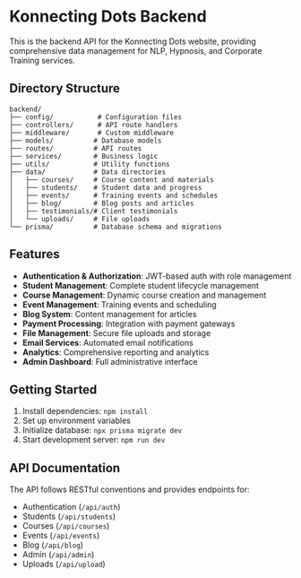 # Konnecting Dots Backend

This is the backend API for the Konnecting Dots website, providing comprehensive data management for NLP, Hypnosis, and Corporate Training services.

## Directory Structure

```
backend/
├── config/           # Configuration files
├── controllers/      # API route handlers
├── middleware/       # Custom middleware
├── models/          # Database models
├── routes/          # API routes
├── services/        # Business logic
├── utils/           # Utility functions
├── data/            # Data directories
│   ├── courses/     # Course content and materials
│   ├── students/    # Student data and progress
│   ├── events/      # Training events and schedules
│   ├── blog/        # Blog posts and articles
│   ├── testimonials/# Client testimonials
│   └── uploads/     # File uploads
└── prisma/          # Database schema and migrations
```

## Features

- **Authentication & Authorization**: JWT-based auth with role management
- **Student Management**: Complete student lifecycle management
- **Course Management**: Dynamic course creation and management
- **Event Management**: Training events and scheduling
- **Blog System**: Content management for articles
- **Payment Processing**: Integration with payment gateways
- **File Management**: Secure file uploads and storage
- **Email Services**: Automated email notifications
- **Analytics**: Comprehensive reporting and analytics
- **Admin Dashboard**: Full administrative interface

## Getting Started

1. Install dependencies: `npm install`
2. Set up environment variables
3. Initialize database: `npx prisma migrate dev`
4. Start development server: `npm run dev`

## API Documentation

The API follows RESTful conventions and provides endpoints for:
- Authentication (`/api/auth`)
- Students (`/api/students`)
- Courses (`/api/courses`)
- Events (`/api/events`)
- Blog (`/api/blog`)
- Admin (`/api/admin`)
- Uploads (`/api/upload`)
